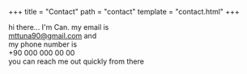+++
title = "Contact"
path = "contact"
template = "contact.html"
+++

hi there... I'm Can.
my email is <br/> mttuna90@gmail.com and <br/> my phone number is <br/> +90 000 000 00 00 <br/> you can reach me out quickly from there
